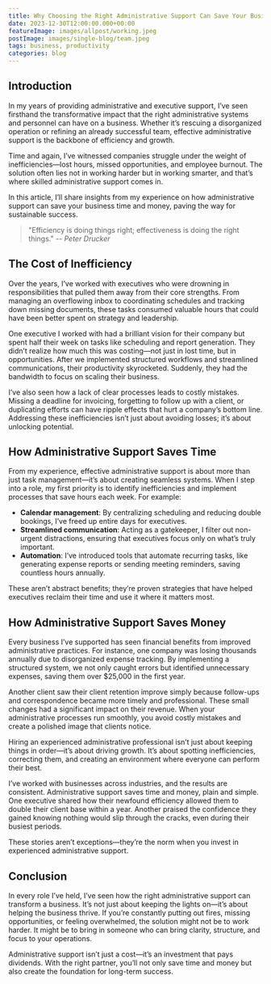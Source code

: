 ```yaml
---
title: Why Choosing the Right Administrative Support Can Save Your Business Time and Money
date: 2023-12-30T12:00:00.000+00:00
featureImage: images/allpost/working.jpeg
postImage: images/single-blog/team.jpeg
tags: business, productivity
categories: blog
---
```


## Introduction

In my years of providing administrative and executive support, I’ve seen firsthand the transformative impact that the right administrative systems and personnel can have on a business. Whether it’s rescuing a disorganized operation or refining an already successful team, effective administrative support is the backbone of efficiency and growth.

Time and again, I’ve witnessed companies struggle under the weight of inefficiencies—lost hours, missed opportunities, and employee burnout. The solution often lies not in working harder but in working smarter, and that’s where skilled administrative support comes in. 

In this article, I’ll share insights from my experience on how administrative support can save your business time and money, paving the way for sustainable success.

> "Efficiency is doing things right; effectiveness is doing the right things."
> -- <cite>Peter Drucker</cite>

## The Cost of Inefficiency

Over the years, I’ve worked with executives who were drowning in responsibilities that pulled them away from their core strengths. From managing an overflowing inbox to coordinating schedules and tracking down missing documents, these tasks consumed valuable hours that could have been better spent on strategy and leadership.

One executive I worked with had a brilliant vision for their company but spent half their week on tasks like scheduling and report generation. They didn’t realize how much this was costing—not just in lost time, but in opportunities. After we implemented structured workflows and streamlined communications, their productivity skyrocketed. Suddenly, they had the bandwidth to focus on scaling their business.

I’ve also seen how a lack of clear processes leads to costly mistakes. Missing a deadline for invoicing, forgetting to follow up with a client, or duplicating efforts can have ripple effects that hurt a company’s bottom line. Addressing these inefficiencies isn’t just about avoiding losses; it’s about unlocking potential.

## How Administrative Support Saves Time

From my experience, effective administrative support is about more than just task management—it’s about creating seamless systems. When I step into a role, my first priority is to identify inefficiencies and implement processes that save hours each week. For example:

- **Calendar management**: By centralizing scheduling and reducing double bookings, I’ve freed up entire days for executives.
- **Streamlined communication**: Acting as a gatekeeper, I filter out non-urgent distractions, ensuring that executives focus only on what’s truly important.
- **Automation**: I’ve introduced tools that automate recurring tasks, like generating expense reports or sending meeting reminders, saving countless hours annually.

These aren’t abstract benefits; they’re proven strategies that have helped executives reclaim their time and use it where it matters most.

## How Administrative Support Saves Money

Every business I’ve supported has seen financial benefits from improved administrative practices. For instance, one company was losing thousands annually due to disorganized expense tracking. By implementing a structured system, we not only caught errors but identified unnecessary expenses, saving them over $25,000 in the first year.

Another client saw their client retention improve simply because follow-ups and correspondence became more timely and professional. These small changes had a significant impact on their revenue. When your administrative processes run smoothly, you avoid costly mistakes and create a polished image that clients notice.

Hiring an experienced administrative professional isn’t just about keeping things in order—it’s about driving growth. It’s about spotting inefficiencies, correcting them, and creating an environment where everyone can perform their best.

I’ve worked with businesses across industries, and the results are consistent. Administrative support saves time and money, plain and simple. One executive shared how their newfound efficiency allowed them to double their client base within a year. Another praised the confidence they gained knowing nothing would slip through the cracks, even during their busiest periods.

These stories aren’t exceptions—they’re the norm when you invest in experienced administrative support.

## Conclusion

In every role I’ve held, I’ve seen how the right administrative support can transform a business. It’s not just about keeping the lights on—it’s about helping the business thrive. If you’re constantly putting out fires, missing opportunities, or feeling overwhelmed, the solution might not be to work harder. It might be to bring in someone who can bring clarity, structure, and focus to your operations.

Administrative support isn’t just a cost—it’s an investment that pays dividends. With the right partner, you’ll not only save time and money but also create the foundation for long-term success.
